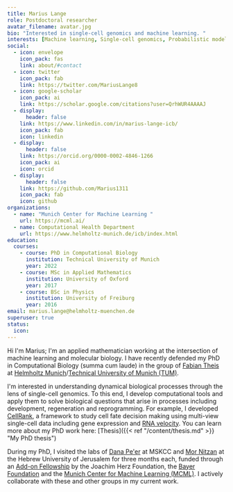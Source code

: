 ```yaml
---
title: Marius Lange
role: Postdoctoral researcher
avatar_filename: avatar.jpg
bio: "Interested in single-cell genomics and machine learning. "
interests: [Machine learning, Single-cell genomics, Probabilistic modeling, Drug discovery]
social:
  - icon: envelope
    icon_pack: fas
    link: about/#contact
  - icon: twitter
    icon_pack: fab
    link: https://twitter.com/MariusLange8
  - icon: google-scholar
    icon_pack: ai
    link: https://scholar.google.com/citations?user=QrhWUR4AAAAJ
  - display:
      header: false
    link: https://www.linkedin.com/in/marius-lange-icb/
    icon_pack: fab
    icon: linkedin
  - display:
      header: false
    link: https://orcid.org/0000-0002-4846-1266
    icon_pack: ai
    icon: orcid
  - display:
      header: false
    link: https://github.com/Marius1311
    icon_pack: fab
    icon: github
organizations:
  - name: "Munich Center for Machine Learning "
    url: https://mcml.ai/
  - name: Computational Health Department
    url: https://www.helmholtz-munich.de/icb/index.html
education:
  courses:
    - course: PhD in Computational Biology
      institution: Technical University of Munich
      year: 2022
    - course: MSc in Applied Mathematics
      institution: University of Oxford
      year: 2017
    - course: BSc in Physics
      institution: University of Freiburg
      year: 2016
email: marius.lange@helmholtz-muenchen.de
superuser: true
status:
  icon:
---
```

Hi I'm Marius; I'm an applied mathematician working at the intersection of
machine learning and molecular biology. I have recently defended my PhD in Computational Biology (summa cum laude) in the group of [Fabian Theis](https://twitter.com/fabian_theis) at [Helmholtz Munich](https://www.helmholtz-munich.de/helmholtz-zentrum-muenchen/index.html)/[Technical University of Munich (TUM)](https://www.tum.de/en/).

I'm interested in understanding dynamical biological processes through the lens of single-cell genomics. To this end, I develop computational tools and apply them to solve biological questions
that arise in processes including development, regeneration and reprogramming. For example, I developed [CellRank](https://cellrank.org), a framework to study cell fate decision making using multi-view single-cell data including gene expression and [RNA velocity](https://towardsdatascience.com/rna-velocity-the-cells-internal-compass-cf8d75bb2f89). You can learn more about my PhD work here: [Thesis]({{< ref "/content/thesis.md" >}} "My PhD thesis")

During my PhD, I visited the labs of [Dana Pe'er](https://www.mskcc.org/research/ski/labs/dana-pe-er) at MSKCC and [Mor Nitzan](https://www.nitzanlab.com/) at the Hebrew University of Jerusalem for three months each, funded through an [Add-on Fellowship](https://www.joachim-herz-stiftung.de/en/what-we-do/projects-for-understanding-science/interdisciplinary-networks-for-talented-young-scientists/add-on-fellowships-for-interdisciplinary-life-science/) by the Joachim Herz Foundation, the [Bayer Foundation](https://www.bayer-foundation.com/) and the [Munich Center for Machine Learning (MCML)](https://mcml.ai/). I actively collaborate with these and other groups in my current work.
